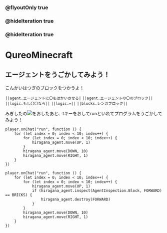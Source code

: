 ### @flyoutOnly true
### @hideIteration true
### @hideIteration true
# QureoMinecraft

## エージェントをうごかしてみよう！

こんかいはつぎのブロックをつかうよ！

``||agent.エージェントに〇をはかいさせる|``
``||agent.エージェントの〇のブロック||``
``||logic.もし〇〇なら||``
``||logic.=||``
``||blocks.レンガブロック||``


みぎしたの![](https://raw.githubusercontent.com/camp-minecraft/TechkidsCampTutorial/master/images/playbutton.png)をおしたあと、tキーをおしてrunといれてプログラムをうごかしてみよう！

```template
player.onChat("run", function () {
    for (let index = 0; index < 10; index++) {
        for (let index = 0; index < 10; index++) {
            hiragana_agent.move(UP, 1)
        }
        hiragana_agent.move(DOWN, 10)
        hiragana_agent.move(RIGHT, 1)
    }
})
```
```ghost
player.onChat("run", function () {
    for (let index = 0; index < 10; index++) {
        for (let index = 0; index < 10; index++) {
            hiragana_agent.move(UP, 1)
            if (hiragana_agent.inspect(AgentInspection.Block, FORWARD) == BRICKS) {
                hiragana_agent.destroy(FORWARD)
            }
        }
        hiragana_agent.move(DOWN, 10)
        hiragana_agent.move(RIGHT, 1)
    }
})
```